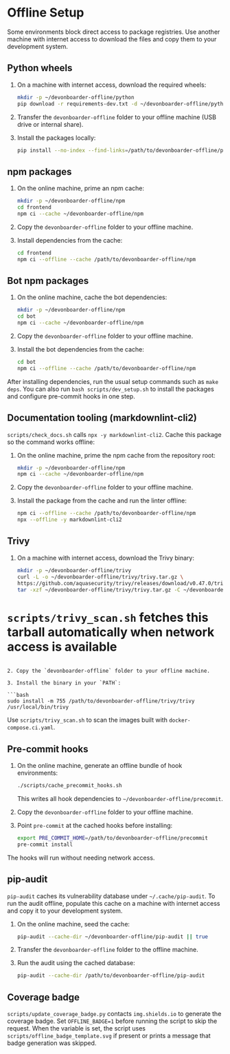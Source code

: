 # Offline Setup

Some environments block direct access to package registries. Use another
machine with internet access to download the files and copy them to your
development system.

## Python wheels

1. On a machine with internet access, download the required wheels:

    ```bash
    mkdir -p ~/devonboarder-offline/python
    pip download -r requirements-dev.txt -d ~/devonboarder-offline/python
    ```

2. Transfer the `devonboarder-offline` folder to your offline machine (USB drive or internal share).

3. Install the packages locally:

    ```bash
    pip install --no-index --find-links=/path/to/devonboarder-offline/python -r requirements-dev.txt
    ```

## npm packages

1. On the online machine, prime an npm cache:

    ```bash
    mkdir -p ~/devonboarder-offline/npm
    cd frontend
    npm ci --cache ~/devonboarder-offline/npm
    ```

2. Copy the `devonboarder-offline` folder to your offline machine.

3. Install dependencies from the cache:

    ```bash
    cd frontend
    npm ci --offline --cache /path/to/devonboarder-offline/npm
    ```

## Bot npm packages

1. On the online machine, cache the bot dependencies:

    ```bash
    mkdir -p ~/devonboarder-offline/npm
    cd bot
    npm ci --cache ~/devonboarder-offline/npm
    ```

2. Copy the `devonboarder-offline` folder to your offline machine.

3. Install the bot dependencies from the cache:

    ```bash
    cd bot
    npm ci --offline --cache /path/to/devonboarder-offline/npm
    ```

After installing dependencies, run the usual setup commands such as `make deps`.
You can also run `bash scripts/dev_setup.sh` to install the packages and
configure pre-commit hooks in one step.

## Documentation tooling (markdownlint-cli2)

`scripts/check_docs.sh` calls `npx -y markdownlint-cli2`. Cache this package so the
command works offline:

1. On the online machine, prime the npm cache from the repository root:

    ```bash
    mkdir -p ~/devonboarder-offline/npm
    npm ci --cache ~/devonboarder-offline/npm
    ```

2. Copy the `devonboarder-offline` folder to your offline machine.

3. Install the package from the cache and run the linter offline:

    ```bash
    npm ci --offline --cache /path/to/devonboarder-offline/npm
    npx --offline -y markdownlint-cli2
    ```

## Trivy

1. On a machine with internet access, download the Trivy binary:

    ```bash
    mkdir -p ~/devonboarder-offline/trivy
    curl -L -o ~/devonboarder-offline/trivy/trivy.tar.gz \
    https://github.com/aquasecurity/trivy/releases/download/v0.47.0/trivy_0.47.0_Linux-64bit.tar.gz
    tar -xzf ~/devonboarder-offline/trivy/trivy.tar.gz -C ~/devonboarder-offline/trivy
    ```

# `scripts/trivy_scan.sh` fetches this tarball automatically when network access is available

````

2. Copy the `devonboarder-offline` folder to your offline machine.

3. Install the binary in your `PATH`:

```bash
sudo install -m 755 /path/to/devonboarder-offline/trivy/trivy /usr/local/bin/trivy
````

Use `scripts/trivy_scan.sh` to scan the images built with `docker-compose.ci.yaml`.

## Pre-commit hooks

1. On the online machine, generate an offline bundle of hook environments:

    ```bash
    ./scripts/cache_precommit_hooks.sh
    ```

    This writes all hook dependencies to `~/devonboarder-offline/precommit`.

2. Copy the `devonboarder-offline` folder to your offline machine.

3. Point `pre-commit` at the cached hooks before installing:

    ```bash
    export PRE_COMMIT_HOME=/path/to/devonboarder-offline/precommit
    pre-commit install
    ```

The hooks will run without needing network access.

## pip-audit

`pip-audit` caches its vulnerability database under `~/.cache/pip-audit`. To run
the audit offline, populate this cache on a machine with internet access and
copy it to your development system.

1. On the online machine, seed the cache:

    ```bash
    pip-audit --cache-dir ~/devonboarder-offline/pip-audit || true
    ```

2. Transfer the `devonboarder-offline` folder to the offline machine.

3. Run the audit using the cached database:

    ```bash
    pip-audit --cache-dir /path/to/devonboarder-offline/pip-audit
    ```

## Coverage badge

`scripts/update_coverage_badge.py` contacts `img.shields.io` to generate the
coverage badge. Set `OFFLINE_BADGE=1` before running the script to skip the
request. When the variable is set, the script uses `scripts/offline_badge_template.svg`
if present or prints a message that badge generation was skipped.
